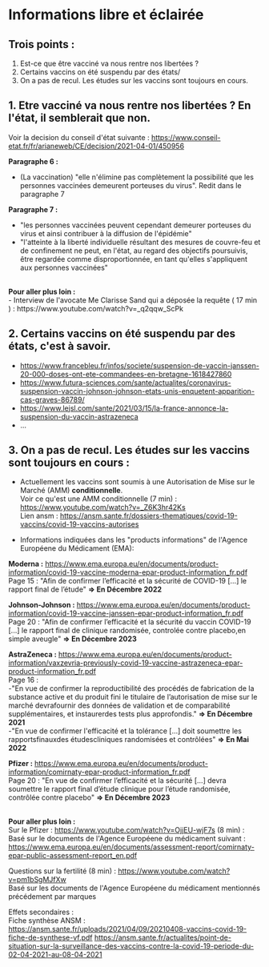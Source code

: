 # Informations libre et éclairée


## Trois points : 
1. Est-ce que être vacciné va nous rentre nos libertées ?
2. Certains vaccins on été suspendu par des états/
3. On a pas de recul. Les études sur les vaccins sont toujours en cours. 

## 1. Etre vacciné va nous rentre nos libertées ? En l'état, il semblerait que non. 

Voir la decision du conseil d'état suivante : https://www.conseil-etat.fr/fr/arianeweb/CE/decision/2021-04-01/450956

<b>Paragraphe 6 : </b><br>
- (La vaccination) "elle n'élimine pas complètement la possibilité que les personnes vaccinées demeurent porteuses du virus". Redit dans le paragraphe 7<br>

<b> Paragraphe 7 : </b><br>
- "les personnes vaccinées peuvent cependant demeurer porteuses du virus et ainsi contribuer à la diffusion de l'épidémie"<br>
- "l'atteinte à la liberté individuelle résultant des mesures de couvre-feu et de confinement ne peut, en l'état, au regard des objectifs poursuivis, être regardée comme disproportionnée, en tant qu'elles s'appliquent aux personnes vaccinées"
<br>
<b>Pour aller plus loin : </b><br>
- Interview de l'avocate Me Clarisse Sand qui a déposée la requête ( 17 min ) : https://www.youtube.com/watch?v=_q2qqw_ScPk

## 2. Certains vaccins on été suspendu par des états, c'est à savoir. 

- https://www.francebleu.fr/infos/societe/suspension-de-vaccin-janssen-20-000-doses-ont-ete-commandees-en-bretagne-1618427860
- https://www.futura-sciences.com/sante/actualites/coronavirus-suspension-vaccin-johnson-johnson-etats-unis-enquetent-apparition-cas-graves-86789/
- https://www.lejsl.com/sante/2021/03/15/la-france-annonce-la-suspension-du-vaccin-astrazeneca
- ...

## 3. On a pas de recul. Les études sur les vaccins sont toujours en cours : 

- Actuellement les vaccins sont soumis à une Autorisation de Mise sur le Marché (AMM) <b>conditionnelle</b>.  <br>
Voir ce qu'est une AMM conditionnelle (7 min) : https://www.youtube.com/watch?v=_Z6K3hr42Ks <br>
Lien ansm : https://ansm.sante.fr/dossiers-thematiques/covid-19-vaccins/covid-19-vaccins-autorises <br>

- Informations indiquées dans les "products informations" de l'Agence Européene du Médicament (EMA): 

<b>Moderna :</b> https://www.ema.europa.eu/en/documents/product-information/covid-19-vaccine-moderna-epar-product-information_fr.pdf<br>
Page 15 : "Afin de confirmer l’efficacité et la sécurité de COVID-19 [...] le rapport final de l’étude" <b>=> En Décembre 2022</b>

<b>Johnson-Johnson :</b> https://www.ema.europa.eu/en/documents/product-information/covid-19-vaccine-janssen-epar-product-information_fr.pdf<br>
Page 20 : "Afin de confirmer l’efficacité et la sécurité du vaccin COVID-19 [...] le rapport final de clinique randomisée, controlée contre placebo,en simple aveugle"  <b>=> En Décembre 2023</b><br>

<b>AstraZeneca :</b> https://www.ema.europa.eu/en/documents/product-information/vaxzevria-previously-covid-19-vaccine-astrazeneca-epar-product-information_fr.pdf<br>
Page 16 : <br>
-"En vue de confirmer la reproductibilité des procédés de fabrication de la substance active et du produit fini le titulaire de l’autorisation de mise sur le marché devrafournir des données de validation et de comparabilité supplémentaires, et instaurerdes tests plus approfondis." <b>=> En Décembre 2021</b> <br>
-"En vue de confirmer l'efficacité et la tolérance [...] doit soumettre les rapportsfinauxdes étudescliniques randomisées et contrôlées" <b>=> En Mai 2022</b><br>

<b>Pfizer :</b> https://www.ema.europa.eu/en/documents/product-information/comirnaty-epar-product-information_fr.pdf<br>
Page 20 : "En vue de confirmer l’efficacité et la sécurité [...] devra soumettre le rapport final d’étude clinique pour l’étude randomisée, contrôlée contre placebo" <b>=> En Décembre 2023</b><br><br>

<b>Pour aller plus loin :</b> <br>
Sur le Pfizer : https://www.youtube.com/watch?v=OjjEU-wjF7s (8 min) : <br>
Basé sur le documents de l'Agence Européene du médicament suivant : https://www.ema.europa.eu/en/documents/assessment-report/comirnaty-epar-public-assessment-report_en.pdf

Questions sur la fertilité (8 min) : https://www.youtube.com/watch?v=pm1bSgMJfXw <br>
Basé sur les documents de l'Agence Européene du médicament mentionnés précédement par marques <br>

Effets secondaires : <br>
Fiche synthèse ANSM : https://ansm.sante.fr/uploads/2021/04/09/20210408-vaccins-covid-19-fiche-de-synthese-vf.pdf
https://ansm.sante.fr/actualites/point-de-situation-sur-la-surveillance-des-vaccins-contre-la-covid-19-periode-du-02-04-2021-au-08-04-2021
